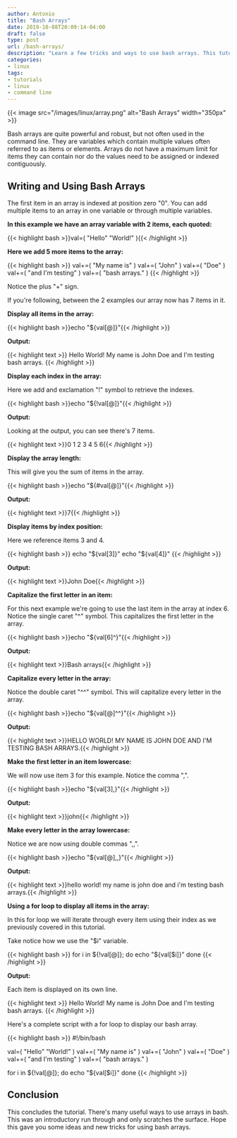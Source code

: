 ```yaml
---
author: Antonio
title: "Bash Arrays"
date: 2019-10-08T20:09:14-04:00
draft: false
type: post
url: /bash-arrays/
description: "Learn a few tricks and ways to use bash arrays. This tutorial will teach you a few simple ways to write bash arrays along with some tricks to manipulate the array items."
categories:
- linux
tags:
- tutorials
- linux
- command line
---
```


{{< image src="/images/linux/array.png" alt="Bash Arrays" width="350px" >}}

Bash arrays are quite powerful and robust, but not often used in the command line. They are variables which contain multiple values often referred to as items or elements. Arrays do not have a maximum limit for items they can contain nor do the values need to be assigned or indexed contiguously.

<!--more-->

## **Writing and Using Bash Arrays**

The first item in an array is indexed at position zero "0". You can add multiple items to an array in one variable or through multiple variables.

**In this example we have an array variable with 2 items, each quoted:**

{{< highlight bash >}}val=( "Hello" "World!" ){{< /highlight >}}

**Here we add 5 more items to the array:**

{{< highlight bash >}}
val+=( "My name is" )
val+=( "John" )
val+=( "Doe" )
val+=( "and I'm testing" )
val+=( "bash arrays." )
{{< /highlight >}}

Notice the plus "+" sign.

If you're following, between the 2 examples our array now has 7 items in it.

**Display all items in the array:**

{{< highlight bash >}}echo "${val[@]}"{{< /highlight >}}

**Output:**

{{< highlight text >}}
Hello World! My name is John Doe and I'm testing bash arrays.
{{< /highlight >}}

**Display each index in the array:**

Here we add and exclamation "!" symbol to retrieve the indexes.

{{< highlight bash >}}echo "${!val[@]}"{{< /highlight >}}

**Output:**

Looking at the output, you can see there's 7 items.

{{< highlight text >}}0 1 2 3 4 5 6{{< /highlight >}}

**Display the array length:**

This will give you the sum of items in the array.

{{< highlight bash >}}echo "${#val[@]}"{{< /highlight >}}

**Output:**

{{< highlight text >}}7{{< /highlight >}}

<!--adsense-->

**Display items by index position:**

Here we reference items 3 and 4.

{{< highlight bash >}}
echo "${val[3]}"
echo "${val[4]}"
{{< /highlight >}}

**Output:**

{{< highlight text >}}John Doe{{< /highlight >}}

**Capitalize the first letter in an item:**

For this next example we're going to use the last item in the array at index 6. Notice the single caret "^" symbol. This capitalizes the first letter in the array.

{{< highlight bash >}}echo "${val[6]^}"{{< /highlight >}}

**Output:**

{{< highlight text >}}Bash arrays{{< /highlight >}}

**Capitalize every letter in the array:**

Notice the double caret "^^" symbol. This will capitalize every letter in the array.

{{< highlight bash >}}echo "${val[@]^^}"{{< /highlight >}}

**Output:**

{{< highlight text >}}HELLO WORLD! MY NAME IS JOHN DOE AND I'M TESTING BASH ARRAYS.{{< /highlight >}}

**Make the first letter in an item lowercase:**

We will now use item 3 for this example. Notice the comma ",".

{{< highlight bash >}}echo "${val[3],}"{{< /highlight >}}

**Output:**

{{< highlight text >}}john{{< /highlight >}}

**Make every letter in the array lowercase:**

Notice we are now using double commas ",,".

{{< highlight bash >}}echo "${val[@],,}"{{< /highlight >}}

**Output:**

{{< highlight text >}}hello world! my name is john doe and i'm testing bash arrays.{{< /highlight >}}

**Using a for loop to display all items in the array:**

In this for loop we will iterate through every item using their index as we previously covered in this tutorial.

Take notice how we use the "$i" variable.

{{< highlight bash >}}
for i in ${!val[@]}; do
  echo "${val[$i]}"
done
{{< /highlight >}}

**Output:**

Each item is displayed on its own line.

{{< highlight text >}}
Hello
World!
My name is
John
Doe
and I'm testing
bash arrays.
{{< /highlight >}}

Here's a complete script with a for loop to display our bash array.

{{< highlight bash >}}
#!/bin/bash

val=( "Hello" "World!" )
val+=( "My name is" )
val+=( "John" )
val+=( "Doe" )
val+=( "and I'm testing" )
val+=( "bash arrays." )

for i in ${!val[@]}; do
  echo "${val[$i]}"
done
{{< /highlight >}}

## **Conclusion**

This concludes the tutorial. There's many useful ways to use arrays in bash. This was an introductory run through and only scratches the surface. Hope this gave you some ideas and new tricks for using bash arrays.
